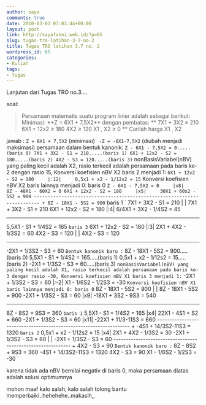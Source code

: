 ```yaml
---
author: saya
comments: true
date: 2010-03-03 07:03:44+00:00
layout: post
link: http://sayafanni.web.id/?p=65
slug: tugas-tro-latihan-3-7-no-2
title: Tugas TRO latihan 3.7 no. 2
wordpress_id: 65
categories:
- Kuliah
tags:
- tugas
---
```


Lanjutan dari Tugas TRO no.3....

soal:


<blockquote>
Persamaan matematis suatu program linier adalah sebagai berikut:
Minimasi: **Z = 6X1 + 7,5X2**
dengan pembatas:
**
7X1 + 3X2 ≥ 210
6X1 + 12x2 ≥ 180
4X2 ≥ 120
X1 , X2 ≥ 0
**
Carilah harga X1 , X2
</blockquote>



<!-- more -->
jawab :
`Z = 6X1 + 7,5X2` (minimasi)
` -Z = -6X1-7,5X2` (diubah menjadi maksimasi)
persamaan dalam bentuk kanonik:
`
Z - 6X1 - 7,5X2 = 0.....(baris 0)
7X1 + 3X2 - S1 = 210.....(baris 1)
6X1 + 12x2 - S2 = 180.....(baris 2)
4X2 - S3 = 120.....(baris 3)
`
nonBasisVariabel(nBV) yang paling kecil adalah X2,
rasio terkecil adalah persamaan pada baris ke-2 dengan rasio 15,
Konversi koefisien nBV X2 baris 2 menjadi 1:
`
6X1 + 12x2 - S2 = 180     |:12|     0,5x1 + x2 - 1/12s2 = 15
`
Konversi koefisien nBV X2 baris lainnya menjadi 0:
baris 0
`
Z - 6X1 - 7,5X2 = 0     |x8|     8Z - 48X1 - 60X2 = 0
6X1 + 12x2 - S2 = 180     |x5|     30X1 + 60x2 - 5S2 = 900
------------------------------------------------------------------------ +
8Z - 18X1 - 5S2 = 900
`
baris 1
`
7X1 + 3X2 - S1 = 210     |  |     7X1 + 3X2 - S1 = 210
6X1 + 12x2 - S2 = 180     |:4|     6/4X1 + 3X2 - 1/4S2 = 45
-------------------------------------------------------------- -
5,5X1 - S1 + 1/4S2 = 165
`
baris 3
`
6X1 + 12x2 - S2 = 180     |:3|     2X1 + 4X2 - 1/3S2 = 60
4X2 - S3 = 120     |  |     4X2 - S3 = 120
------------------------------------------------------------ -
-2X1 + 1/3S2 - S3 = 60
`
Bentuk kanonik baru :
`
8Z - 18X1 - 5S2 = 900.....(baris 0)
5,5X1 - S1 + 1/4S2 = 165.....(baris 1)
0,5x1 + x2 - 1/12s2 = 15.....(baris 2)
-2X1 + 1/3S2 - S3 = 60.....(baris 3)
`
nonBasisVariabel(nBV) yang paling kecil adalah X1,
rasio terkecil adalah persamaan pada baris ke-3 dengan rasio -30,
Konversi koefisien nBV X1 baris 3 menjadi 1:
`
-2X1 + 1/3S2 - S3 = 60     |:-2|    X1 - 1/6S2 - 1/2S3 = -30
`
Konversi koefisien nBV X1 baris lainnya menjadi 0:
baris 0
`
8Z - 18X1 - 5S2 = 900     |  |     8Z - 18X1 - 5S2 = 900
-2X1 + 1/3S2 - S3 = 60    |x9|    -18X1 + 3S2 - 9S3 = 540
------------------------------------------------------------ -
8Z - 8S2 + 9S3 = 360
`
baris 1
`
5,5X1 - S1 + 1/4S2 = 165     |x4|     22X1 - 4S1 + S2 = 660
-2X1 + 1/3S2 - S3 = 60     |x11|     -22X1 + 11/3-11S3 = 660
------------------------------------------------------------------- +
-4S1 + 14/3S2-11S3 = 1320
`
baris 2
`
0,5x1 + x2 - 1/12s2 = 15     |x4|     2X1 + 4X2 - 1/3S2 = 30
-2X1 + 1/3S2 - S3 = 60     |  |     -2X1 + 1/3S2 - S3 = 60
------------------------------------------------------------ +
4X2 - S3 = 90
`
Bentuk kanonik baru :
`
8Z - 8S2 + 9S3 = 360
-4S1 + 14/3S2-11S3 = 1320
4X2 - S3 = 90
X1 - 1/6S2 - 1/2S3 = -30
`

karena tidak ada nBV bernilai negativ di baris 0, maka persamaan diatas adalah solusi optimumnya


mohon maaf kalo salah, kalo salah tolong bantu memperbaiki..hehehehe..makasih,,
